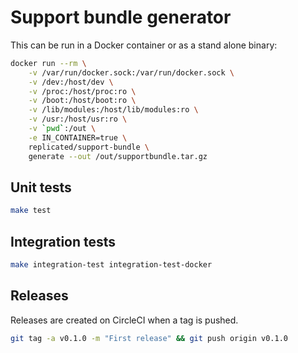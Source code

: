 # Support bundle generator

This can be run in a Docker container or as a stand alone binary:

```bash
docker run --rm \
    -v /var/run/docker.sock:/var/run/docker.sock \
    -v /dev:/host/dev \
    -v /proc:/host/proc:ro \
    -v /boot:/host/boot:ro \
    -v /lib/modules:/host/lib/modules:ro \
    -v /usr:/host/usr:ro \
    -v `pwd`:/out \
    -e IN_CONTAINER=true \
    replicated/support-bundle \
    generate --out /out/supportbundle.tar.gz
```

## Unit tests

```bash
make test
```

## Integration tests

```bash
make integration-test integration-test-docker
```

## Releases

Releases are created on CircleCI when a tag is pushed.

```bash
git tag -a v0.1.0 -m "First release" && git push origin v0.1.0
```
